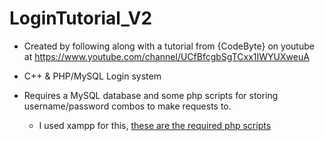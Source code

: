 # LoginTutorial_V2
* Created by following along with a tutorial from {CodeByte} on youtube at https://www.youtube.com/channel/UCfBfcgbSgTCxx1IWYUXweuA

* C++ & PHP/MySQL Login system

* Requires a MySQL database and some php scripts for storing username/password combos to make requests to.
  * I used xampp for this, [these are the required php scripts](https://github.com/spierceVR/LoginTutorial_V2/tree/master/php_backend/htdocs/files)

